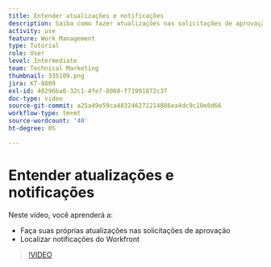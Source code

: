 ```yaml
---
title: Entender atualizações e notificações
description: Saiba como fazer atualizações nas solicitações de aprovação e encontrar suas notificações no Workfront.
activity: use
feature: Work Management
type: Tutorial
role: User
level: Intermediate
team: Technical Marketing
thumbnail: 335109.png
jira: KT-8809
exl-id: 40296ba0-32c1-4fe7-8060-f71991872c37
doc-type: video
source-git-commit: a25a49e59ca483246271214886ea4dc9c10e8d66
workflow-type: tm+mt
source-wordcount: '40'
ht-degree: 0%

---
```


# Entender atualizações e notificações

Neste vídeo, você aprenderá a:

* Faça suas próprias atualizações nas solicitações de aprovação
* Localizar notificações do Workfront

>[!VIDEO](https://video.tv.adobe.com/v/335109/?quality=12&learn=on)

<!---
learn more URLS
Tag others on updates
Update work
--->
